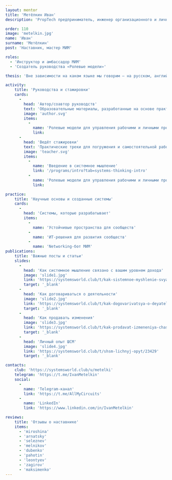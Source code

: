 ```yaml
---
layout: mentor
title: 'Метёлкин Иван'
description: 'PropTech предприниматель, инженер организационного и личностного развития для строителей и архитекторов, сооснователь Active Inference Institute.'

order: 110
image: 'metelkin.jpg'
name: 'Иван'
surname: 'Метёлкин'
post: 'Наставник, мастер МИМ'

roles:
  - 'Инструктор и амбассадор МИМ'
  - 'Создатель руководства «Ролевые модели»'

thesis: 'Вне зависимости на каком языке мы говорим — на русском, английском или каком-то другом, — в жизни и на работе мы сталкиваемся с одним и тем же набором проблем коммуникации и реализации задач. Элегантная и применимая к самым разным сферам жизни методология МИМ даёт широкий взгляд на мир. Через обучение мы раскрываем потенциал своей карьеры и делаем нашу жизнь интересной и насыщенной.'

activity:
    title: 'Руководства и стажировки'
    cards:
      -
        head: 'Автор/соавтор руководств'
        text: 'Образовательные материалы, разработанные на основе практики и исследований'
        image: 'author.svg'
        items:
          -
            name: 'Ролевые модели для управления рабочими и личными проектами'
            link:
      -
        head: 'Ведёт стажировки'
        text: 'Практические треки для погружения и самостоятельной работы'
        image: 'teacher.svg'
        items:
          -
            name: 'Введение в системное мышление'
            link: '/programs/intro?tab=systems-thinking-intro'
          -
            name: 'Ролевые модели для управления рабочими и личными проектами'
            link:

practice:
    title: 'Научные основы и созданные системы'
    cards:
      -
        head: 'Системы, которые разрабатывает'
        items:
          -
            name: 'Устойчивые пространства для сообществ'
          -
            name: 'ИТ-решения для развития сообществ'
          -
            name: 'Networking-бот МИМ'
publications:
    title: 'Важные посты и статьи'
    slides:
      -
        head: 'Как системное мышление связано с вашим уровнем дохода'
        image: 'slide1.jpg'
        link: 'https://systemsworld.club/t/kak-sistemnoe-myshlenie-svyazano-s-vashim-urovnem-dohoda/5031'
        target: '_blank'
      -
        head: 'Как договариваться о деятельности'
        image: 'slide2.jpg'
        link: 'https://systemsworld.club/t/kak-dogovarivatsya-o-deyatelnosti/10991'
        target: '_blank'
      -
        head: 'Как продавать изменения'
        image: 'slide3.jpg'
        link: 'https://systemsworld.club/t/kak-prodavat-izmeneniya-chast-1/4391'
        target: '_blank'
      -
        head: 'Личный опыт ШСМ'
        image: 'slide4.jpg'
        link: 'https://systemsworld.club/t/shsm-lichnyj-opyt/23429'
        target: '_blank'

contacts:
    club: 'https://systemsworld.club/u/metelki'
    telegram: 'https://t.me/IvanMetelkin'
    social:
      -
        name: 'Telegram-канал'
        link: 'https://t.me/AllMyCircuits'
      -
        name: 'LinkedIn'
        link: 'https://www.linkedin.com/in/IvanMetelkin'

reviews:
    title: 'Отзывы о наставнике'
    items:
      - 'miroshina'
      - 'arnatsky'
      - 'seleznev'
      - 'melnikov'
      - 'dubenko'
      - 'pahotin'
      - 'leontyev'
      - 'zagirov'
      - 'maksimenko'
---
```

